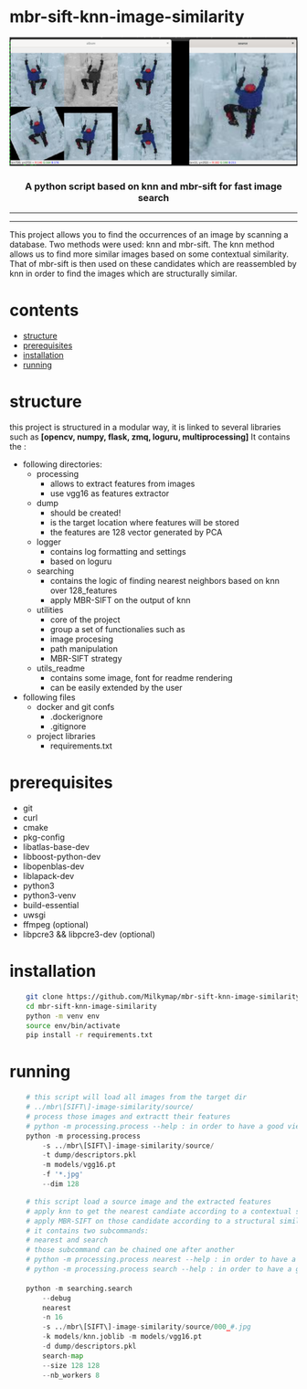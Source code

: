 # mbr-sift-knn-image-similarity
<p align="center"> 
  <img src="./utils_readme/main.png" width="640">
  <h3 align="center">
    A python script based on knn and mbr-sift for fast image search 
  </h3>  
</p>

---
---

This project allows you to find the occurrences of an image by scanning a database.
Two methods were used: knn and mbr-sift. The knn method allows us to find
more similar images based on some contextual similarity. That of mbr-sift is
then used on these candidates which are reassembled by knn in order to find the images which are
structurally similar.

# contents
* [structure](#structure)
* [prerequisites](#prerequisites)
* [installation](#installation)
* [running](#running)


# structure

this project is structured in a modular way, it is linked to several libraries such as **[opencv, numpy, flask, zmq, loguru, multiprocessing]** 
It contains the :
* following directories:
    * processing
        * allows to extract features from images 
        * use vgg16 as features extractor
    * dump
    	* should be created!
        * is the target location where features will be stored 
        * the features are 128 vector generated by PCA    
    * logger
        * contains log formatting and settings
        * based on loguru 
    * searching
        * contains the logic of finding nearest neighbors based on knn over 128_features  
        * apply MBR-SIFT on the output of knn
    * utilities
    	* core of the project 
    	* group a set of functionalies such as
    	* image procesing 
    	* path manipulation 
    	* MBR-SIFT strategy  
    * utils_readme
        * contains some image, font for readme rendering 
        * can be easily extended by the user 
* following files
    * docker and git confs
        * .dockerignore
        * .gitignore
    * project libraries
        * requirements.txt 

# prerequisites
* git
* curl
* cmake 
* pkg-config 
* libatlas-base-dev 
* libboost-python-dev 
* libopenblas-dev 
* liblapack-dev
* python3
* python3-venv 
* build-essential
* uwsgi 
* ffmpeg (optional) 
* libpcre3 && libpcre3-dev (optional)

# installation 
```bash
	git clone https://github.com/Milkymap/mbr-sift-knn-image-similarity
	cd mbr-sift-knn-image-similarity
	python -m venv env 
	source env/bin/activate
	pip install -r requirements.txt
```

# running 
```python
	# this script will load all images from the target dir 
	# ../mbr\[SIFT\]-image-similarity/source/ 
	# process those images and extractt their features
	# python -m processing.process --help : in order to have a good view of how it works  
	python -m processing.process 
		-s ../mbr\[SIFT\]-image-similarity/source/ 
		-t dump/descriptors.pkl 
		-m models/vgg16.pt  
		-f '*.jpg' 
		--dim 128
```

```python
	# this script load a source image and the extracted features
	# apply knn to get the nearest candiate according to a contextual similarity
	# apply MBR-SIFT on those candidate according to a structural similarity
	# it contains two subcommands:
	# nearest and search
	# those subcommand can be chained one after another 
	# python -m processing.process nearest --help : in order to have a good view of how it works
	# python -m processing.process search --help : in order to have a good view of how it works
	
	python -m searching.search 
		--debug 
		nearest 
		-n 16 
		-s ../mbr\[SIFT\]-image-similarity/source/000_#.jpg 
		-k models/knn.joblib -m models/vgg16.pt 
		-d dump/descriptors.pkl  
		search-map 
		--size 128 128 
		--nb_workers 8
```